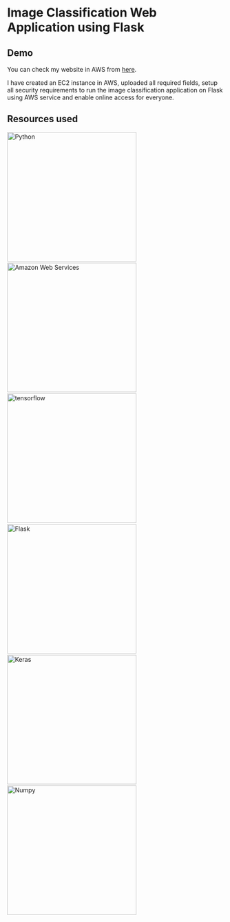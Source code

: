 # Image Classification Web Application using Flask 

## Demo
You can check my website in AWS from [here](http://3.138.197.68:8080/). 

I have created an EC2 instance in AWS, uploaded all required fields, setup all security requirements to run the image classification application on Flask using AWS service and enable online access for everyone. 

## Resources used 

<img src="https://www.python.org/static/img/python-logo@2x.png" alt="Python" width="300">&nbsp;&nbsp;&nbsp;&nbsp;<img src="https://thewealthmosaic.s3.amazonaws.com/media/Logo_Amazon_Web_Services_2.png" alt="Amazon Web Services" width="300">&nbsp;&nbsp;&nbsp;&nbsp;<img src="https://www.gstatic.com/devrel-devsite/prod/veaa02889f0c07424beaa31d9bac1e874b6464e7ed7987fde4c94a59ace9487fa/tensorflow/images/lockup.svg" alt="tensorflow" width="300">&nbsp;&nbsp;&nbsp;&nbsp;<img src="https://flask.palletsprojects.com/en/1.1.x/_images/flask-logo.png" alt="Flask" width="300">&nbsp;&nbsp;&nbsp;&nbsp;
<img src="https://keras.io/img/logo.png" alt="Keras" width="300">&nbsp;&nbsp;&nbsp;&nbsp;<img src="https://upload.wikimedia.org/wikipedia/commons/thumb/3/31/NumPy_logo_2020.svg/440px-NumPy_logo_2020.svg.png" alt="Numpy" width="300">&nbsp;&nbsp;&nbsp;&nbsp;





